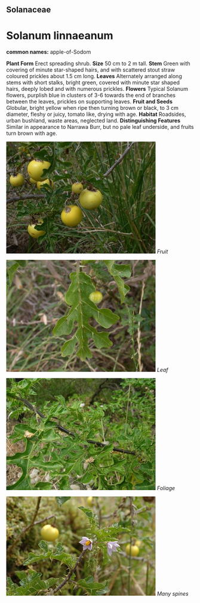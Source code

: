 ## Solanaceae
# Solanum linnaeanum
**common names:** apple-of-Sodom

**Plant Form** Erect spreading shrub. **Size** 50 cm to 2 m tall. **Stem** Green with covering of minute star-shaped hairs, and with scattered stout straw coloured prickles about 1.5 cm long. **Leaves** Alternately arranged along stems with short stalks, bright green, covered with minute star shaped hairs, deeply lobed and with numerous prickles. **Flowers** Typical Solanum flowers, purplish blue in clusters of 3-6 towards the end of branches between the leaves, prickles on supporting leaves. **Fruit and Seeds** Globular, bright yellow when ripe then turning brown or black, to 3 cm diameter, fleshy or juicy, tomato like, drying with age. **Habitat** Roadsides, urban bushland, waste areas, neglected land. **Distinguishing Features** Similar in appearance to Narrawa Burr, but no pale leaf underside, and fruits turn brown with age.


![Fruit](21127_Solanum-linnaeanum15.jpg)
 *Fruit* 

![Leaf](21124_Solanum-linnaeanum12.jpg)
 *Leaf* 

![Foliage](21136_Solanum-linnaeanum08.jpg)
 *Foliage* 

![Many spines](21121_Solanum-linnaeanum09.jpg)
 *Many spines* 

